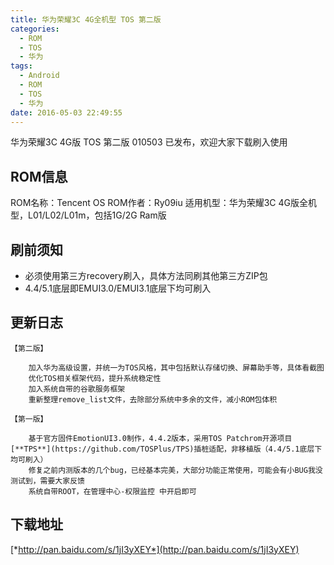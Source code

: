 ```yaml
---
title: 华为荣耀3C 4G全机型 TOS 第二版
categories:
  - ROM
  - TOS
  - 华为
tags:
  - Android
  - ROM
  - TOS
  - 华为
date: 2016-05-03 22:49:55
---
```

华为荣耀3C 4G版 TOS 第二版 010503 已发布，欢迎大家下载刷入使用

<!-- more -->

**ROM信息**
---
ROM名称：Tencent OS
ROM作者：Ry09iu
适用机型：华为荣耀3C 4G版全机型，L01/L02/L01m，包括1G/2G Ram版

**刷前须知**
---
- 必须使用第三方recovery刷入，具体方法同刷其他第三方ZIP包
- 4.4/5.1底层即EMUI3.0/EMUI3.1底层下均可刷入

**更新日志**
---
```
【第二版】

    加入华为高级设置，并统一为TOS风格，其中包括默认存储切换、屏幕助手等，具体看截图
    优化TOS相关框架代码，提升系统稳定性
    加入系统自带的谷歌服务框架
    重新整理remove_list文件，去除部分系统中多余的文件，减小ROM包体积

【第一版】

    基于官方固件EmotionUI3.0制作，4.4.2版本，采用TOS Patchrom开源项目[**TPS**](https://github.com/TOSPlus/TPS)插桩适配，非移植版（4.4/5.1底层下均可刷入）
    修复之前内测版本的几个bug，已经基本完美，大部分功能正常使用，可能会有小BUG我没测试到，需要大家反馈
    系统自带ROOT，在管理中心-权限监控 中开启即可
```

**下载地址**
--- 
[*http://pan.baidu.com/s/1jI3yXEY*](http://pan.baidu.com/s/1jI3yXEY)
